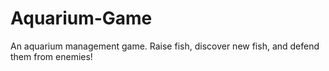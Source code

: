 # Aquarium-Game
An aquarium management game. Raise fish, discover new fish, and defend them from enemies!
